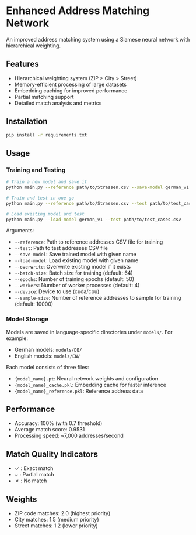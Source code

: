 # Enhanced Address Matching Network

An improved address matching system using a Siamese neural network with hierarchical weighting.

## Features

- Hierarchical weighting system (ZIP > City > Street)
- Memory-efficient processing of large datasets
- Embedding caching for improved performance
- Partial matching support
- Detailed match analysis and metrics

## Installation

```bash
pip install -r requirements.txt
```

## Usage

### Training and Testing
```bash
# Train a new model and save it
python main.py --reference path/to/Strassen.csv --save-model german_v1

# Train and test in one go
python main.py --reference path/to/Strassen.csv --test path/to/test_cases.csv --save-model german_v1

# Load existing model and test
python main.py --load-model german_v1 --test path/to/test_cases.csv
```

Arguments:
- `--reference`: Path to reference addresses CSV file for training
- `--test`: Path to test addresses CSV file
- `--save-model`: Save trained model with given name
- `--load-model`: Load existing model with given name
- `--overwrite`: Overwrite existing model if it exists
- `--batch-size`: Batch size for training (default: 64)
- `--epochs`: Number of training epochs (default: 50)
- `--workers`: Number of worker processes (default: 4)
- `--device`: Device to use (cuda/cpu)
- `--sample-size`: Number of reference addresses to sample for training (default: 10000)

### Model Storage
Models are saved in language-specific directories under `models/`. For example:
- German models: `models/DE/`
- English models: `models/EN/`

Each model consists of three files:
- `{model_name}.pt`: Neural network weights and configuration
- `{model_name}_cache.pkl`: Embedding cache for faster inference
- `{model_name}_reference.pkl`: Reference address data

## Performance

- Accuracy: 100% (with 0.7 threshold)
- Average match score: 0.9531
- Processing speed: ~7,000 addresses/second

## Match Quality Indicators

- ✓ : Exact match
- ~ : Partial match
- ✗ : No match

## Weights

- ZIP code matches: 2.0 (highest priority)
- City matches: 1.5 (medium priority)
- Street matches: 1.2 (lower priority)
